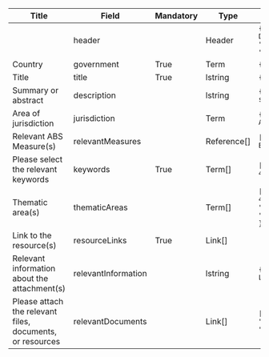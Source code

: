 <script>
import { onMounted } from "vue";
import { getClearingHouseFromUrl } from "@/utils/helpers"

export default {
  setup() {
    onMounted(() => {
      const anchors = document.querySelectorAll("td a");

      anchors.forEach((anchor) => {
        const href = anchor.getAttribute("href"); 
        const newHref = `/${getClearingHouseFromUrl(location.href)}` + href; 
        anchor.setAttribute("href", newHref);
      });
    });
  },
};
</script>

<table class="ircc__table" style="table-layout: fixed; width: 100%;">
  <thead>
    <tr>
      <th>Title</th>
      <th>Field</th>
      <th>Mandatory</th>
      <th>Type</th>
      <th>Example</th>
    </tr>
  </thead>
  <tbody>
    <tr>
      <td></td>
      <td>header</td>
      <td></td>
      <td>Header</td>
      <td><code>{ "identifier": "3091D176-8864-5C8A-D018-B491D07FD9B2", "schema": "absNationalModelContractualClause", "languages": ["en"] }</code></td>
    </tr>
    <tr>
      <td>Country</td>
      <td>government</td>
      <td>True</td>
      <td>Term</td>
      <td><code>{ "identifier": "af" }</code></td>
    </tr>
    <tr>
      <td>Title</td>
      <td>title</td>
      <td>True</td>
      <td>lstring</td>
      <td><code>{ "en": "Test title" }</code></td>
    </tr>
    <tr>
      <td>Summary or abstract</td>
      <td>description</td>
      <td></td>
      <td>lstring</td>
      <td><code>{ "en": "&lt;div&gt;&lt;!--block--&gt;Test summary&lt;/div&gt;" }</code></td>
    </tr>
    <tr>
      <td>Area of jurisdiction</td>
      <td>jurisdiction</td>
      <td></td>
      <td>Term</td>
      <td><code>{ "identifier": "7437F880-7B12-4F26-AA91-CED37250DD0A" }</code></td>
    </tr>
    <tr>
      <td>Relevant ABS Measure(s)</td>
      <td>relevantMeasures</td>
      <td></td>
      <td>Reference[]</td>
      <td><code>[{ "identifier": "A3722021-0CC0-B195-75BE-954F133FF78B@1" }]</code></td>
    </tr>
    <tr>
      <td>Please select the relevant keywords</td>
      <td>keywords</td>
      <td>True</td>
      <td>Term[]</td>
      <td><code>[{ "identifier": "7F45AB1F-9925-482E-B0CD-CD842960825F" }]</code></td>
    </tr>
    <tr>
      <td>Thematic area(s)</td>
      <td>thematicAreas</td>
      <td></td>
      <td>Term[]</td>
      <td><code>[{ "identifier": "1D2710D3-75C8-475D-8634-F912F06DAF25" }, { "identifier": "822EC80937524039A912E87DC0041A89" }]</code></td>
    </tr>
    <tr>
      <td>Link to the resource(s)</td>
      <td>resourceLinks</td>
      <td>True</td>
      <td>Link[]</td>
      <td></td>
    </tr>
    <tr>
      <td>Relevant information about the attachment(s)</td>
      <td>relevantInformation</td>
      <td></td>
      <td>lstring</td>
      <td><code>{ "en": "&lt;div&gt;&lt;!--block--&gt;Test Link&lt;/div&gt;" }</code></td>
    </tr>
    <tr>
      <td>Please attach the relevant files, documents, or resources</td>
      <td>relevantDocuments</td>
      <td></td>
      <td>Link[]</td>
      <td><code>[{ "url": "https://www.google.com", "name": "Google.com", "language": "en" }]</code></td>
    </tr>
  </tbody>
</table>
